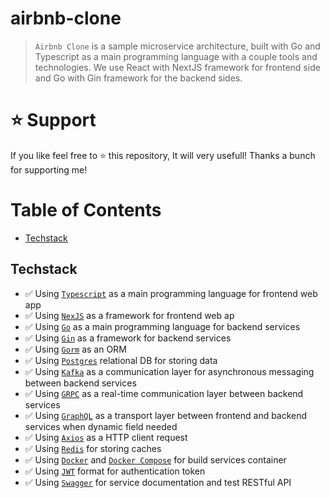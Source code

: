 # airbnb-clone

> `Airbnb Clone` is a sample microservice architecture, built with Go and Typescript as a main programming language with a couple tools and technologies. We use React with NextJS framework for frontend side and Go with Gin framework for the backend sides.

# ⭐ Support

If you like feel free to ⭐ this repository, It will very usefull!
Thanks a bunch for supporting me!

# Table of Contents

- [Techstack](#techstack)

## Techstack

- ✅ Using [`Typescript`](https://www.typescriptlang.org/) as a main programming language for frontend web app
- ✅ Using [`NexJS`](https://nextjs.org/) as a framework for frontend web ap
- ✅ Using [`Go`](https://go.dev/) as a main programming language for backend services
- ✅ Using [`Gin`](https://gin-gonic.com/) as a framework for backend services
- ✅ Using [`Gorm`](https://gorm.io/) as an ORM
- ✅ Using [`Postgres`](https://www.postgresql.org/) relational DB for storing data
- ✅ Using [`Kafka`](https://www.confluent.io/lp/confluent-kafka/) as a communication layer for asynchronous messaging between backend services
- ✅ Using [`GRPC`](https://grpc.io/) as a real-time communication layer between backend services
- ✅ Using [`GraphQL`](https://graphql.org/) as a transport layer between frontend and backend services when dynamic field needed
- ✅ Using [`Axios`](https://axios-http.com/) as a HTTP client request
- ✅ Using [`Redis`](https://redis.io/) for storing caches
- ✅ Using [`Docker`](https://www.docker.com/) and [`Docker Compose`](https://docs.docker.com/compose/) for build services container
- ✅ Using [`JWT`](https://jwt.io/) format for authentication token
- ✅ Using [`Swagger`](https://swagger.io/) for service documentation and test RESTful API

